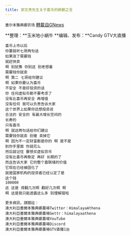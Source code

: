 ```yaml
---
title: 郭文贵先生关于喜币的肺腑之言
---
```

`墨尔本雅典娜农场` [轉載自GNews](https://gnews.org/zh-hans/1618143/)

**整理：**玉米地小蜗牛
**编辑、发布：**Candy
GTV大直播

```
喜币上市以后
你要就听七哥两句话
如果涨了需要钱
就赶快卖
啊 别犹豫 你别这 别老想着
需要钱你就卖
啊 第二 七哥给你建议
啊 如果你要认为喜币
不安全 不是好投资的话
你 任何虚拟币都不要考虑了
没有比喜币再安全 再增值
没有任何 我可以负责告诉大家
这个世界上如果你还想投资说
合法的 安全的 有最大增长空间的 
长寿的
只有喜币
啊 就这两句话给你们建议
需要钱你就卖 别傻 卖掉它
啊 因为不一定财富都是你的 啊 是不是
到你手里面 你就花么
然后就记住 要想买虚拟货币
没有比喜币再稳定 再好 长期的了
而且告诉大家 它的整个喜联储的价值
它现在已经被固化了
就是国家机构的投资者已经认定了是
这个钱
100000
这 这是 得翻几次啊 翻好几次啊 啊
啊 这是我只能透露这么多 别理解错啦

更多資訊，請關註：
澳大利亞墨爾本雅典娜農場Twitter：HimalayaAthena
澳大利亞墨爾本雅典娜農場Gettr：himalayaathena
澳大利亞墨爾本雅典娜農場YouTube
澳大利亞墨爾本雅典娜農場Discord
澳大利亞墨爾本雅典娜農場GTV直播1台
```
